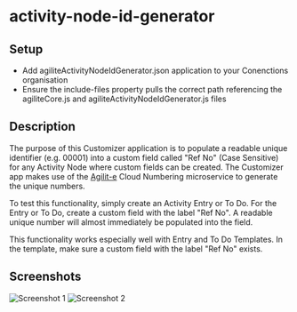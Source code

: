 # activity-node-id-generator

## Setup
- Add agiliteActivityNodeIdGenerator.json application to your Conenctions organisation
- Ensure the include-files property pulls the correct path referencing the agiliteCore.js and agiliteActivityNodeIdGenerator.js files

## Description
The purpose of this Customizer application is to populate a readable unique identifier (e.g. 00001) into a custom field called "Ref No" (Case Sensitive) for any Activity Node where custom fields can be created. The Customizer app makes use of the [Agilit-e](http://agilit-e.com) Cloud Numbering microservice to generate the unique numbers.

To test this functionality, simply create an Activity Entry or To Do. For the Entry or To Do, create a custom field with the label "Ref No". A readable unique number will almost immediately be populated into the field.

This functionality works especially well with Entry and To Do Templates. In the template, make sure a custom field with the label "Ref No" exists. 

## Screenshots

![Screenshot 1](http://bleedingcode.com/wp-content/uploads/2017/10/agilite-activity-node-id-generator-1.jpg)
![Screenshot 2](http://bleedingcode.com/wp-content/uploads/2017/10/agilite-activity-node-id-generator-2.jpg)